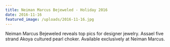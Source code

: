 ```yaml
---
title: Neiman Marcus Bejeweled - Holiday 2016
date: 2016-11-16
featured_image: /uploads/2016-11-16.jpg
---
```

Neiman Marcus Bejeweled reveals top pics for designer jewelry. Assael five strand Akoya cultured pearl choker. Available exclusively at Neiman Marcus. ​​